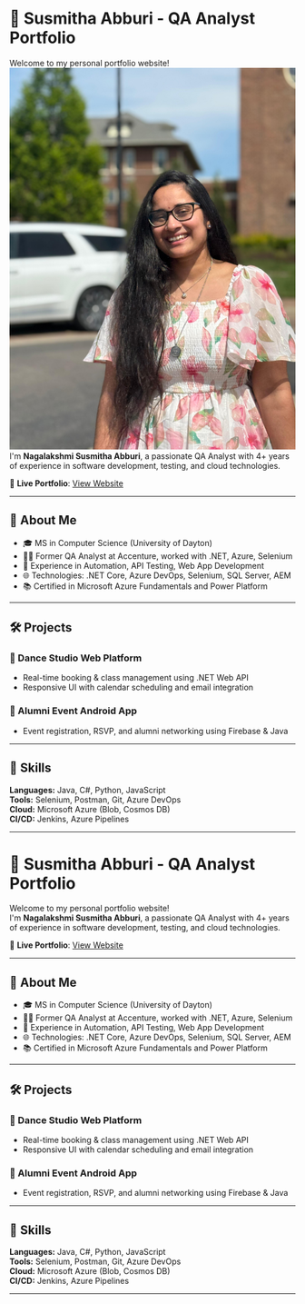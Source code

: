 # 💼 Susmitha Abburi - QA Analyst Portfolio

Welcome to my personal portfolio website!  
![ProfilePic](assets/ProfiePic.jpeg)
I'm **Nagalakshmi Susmitha Abburi**, a passionate QA Analyst with 4+ years of experience in software development, testing, and cloud technologies.

🔗 **Live Portfolio**: [View Website](https://susmitha0119.github.io)

---

## 🚀 About Me

- 🎓 MS in Computer Science (University of Dayton)
- 👩‍💻 Former QA Analyst at Accenture, worked with .NET, Azure, Selenium
- 🧪 Experience in Automation, API Testing, Web App Development
- 🌐 Technologies: .NET Core, Azure DevOps, Selenium, SQL Server, AEM
- 📚 Certified in Microsoft Azure Fundamentals and Power Platform

---

## 🛠️ Projects

### 🌟 Dance Studio Web Platform
- Real-time booking & class management using .NET Web API
- Responsive UI with calendar scheduling and email integration

### 📱 Alumni Event Android App
- Event registration, RSVP, and alumni networking using Firebase & Java

---

## 🧰 Skills

**Languages:** Java, C#, Python, JavaScript  
**Tools:** Selenium, Postman, Git, Azure DevOps  
**Cloud:** Microsoft Azure (Blob, Cosmos DB)  
**CI/CD:** Jenkins, Azure Pipelines

---

##
# 💼 Susmitha Abburi - QA Analyst Portfolio

Welcome to my personal portfolio website!  
I'm **Nagalakshmi Susmitha Abburi**, a passionate QA Analyst with 4+ years of experience in software development, testing, and cloud technologies.

🔗 **Live Portfolio**: [View Website](https://susmitha0119.github.io)

---

## 🚀 About Me

- 🎓 MS in Computer Science (University of Dayton)
- 👩‍💻 Former QA Analyst at Accenture, worked with .NET, Azure, Selenium
- 🧪 Experience in Automation, API Testing, Web App Development
- 🌐 Technologies: .NET Core, Azure DevOps, Selenium, SQL Server, AEM
- 📚 Certified in Microsoft Azure Fundamentals and Power Platform

---

## 🛠️ Projects

### 🌟 Dance Studio Web Platform
- Real-time booking & class management using .NET Web API
- Responsive UI with calendar scheduling and email integration

### 📱 Alumni Event Android App
- Event registration, RSVP, and alumni networking using Firebase & Java

---

## 🧰 Skills

**Languages:** Java, C#, Python, JavaScript  
**Tools:** Selenium, Postman, Git, Azure DevOps  
**Cloud:** Microsoft Azure (Blob, Cosmos DB)  
**CI/CD:** Jenkins, Azure Pipelines

---

##

